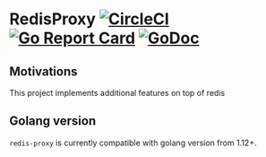 # RedisProxy [![CircleCI](https://circleci.com/hunkeelin/redis-proxy.svg?style=shield)](https://circleci.com/hunkeelin/redis-proxy) [![Go Report Card](https://goreportcard.com/badge/github.com/hunkeelin/redis-proxy)](https://goreportcard.com/report/github.com/hunkeelin/redis-proxy) [![GoDoc](https://godoc.org/github.com/hunkeelin/redis-proxy?status.svg)](https://godoc.org/github.com/hunkeelin/redis-proxy)

## Motivations

This project implements additional features on top of redis

## Golang version

`redis-proxy` is currently compatible with golang version from 1.12+.

